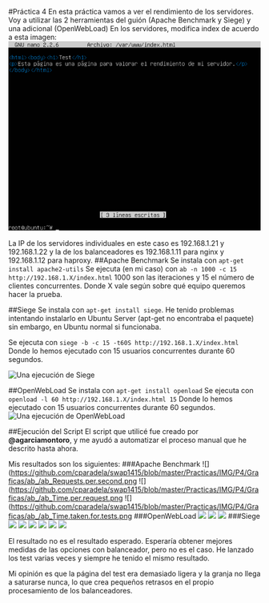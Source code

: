 #Práctica 4
En esta práctica vamos a ver el rendimiento de los servidores.
Voy a utilizar las 2 herramientas del guión (Apache Benchmark y Siege) y una adicional (OpenWebLoad)
En los servidores, modifica index de acuerdo a esta imagen:
![Pagina Prueba](/Practicas/IMG/P4/pagina_test.png)

La IP de los servidores individuales en este caso es 192.168.1.21 y 192.168.1.22 y la de los balanceadores es 192.168.1.11 para nginx y 192.168.1.12 para haproxy.
##Apache Benchmark
Se instala con ```apt-get install apache2-utils``` 
Se ejecuta (en mi caso) con ```ab -n 1000 -c 15 http://192.168.1.X/index.html```
1000 son las iteraciones y 15 el número de clientes concurrentes.
Donde X vale según sobre qué equipo queremos hacer la prueba.

##Siege
Se instala con ```apt-get install siege```. He tenido problemas intentando instalarlo en Ubuntu Server (apt-get no encontraba el paquete) sin embargo, en Ubuntu normal si funcionaba.

Se ejecuta con ```siege -b -c 15 -t60S http://192.168.1.X/index.html```
Donde lo hemos ejecutado con 15 usuarios concurrentes durante 60 segundos.

![Una ejecución de Siege](https://github.com/cparadela/swap1415/blob/master/Practicas/IMG/P4/siege3.png?raw=true)

##OpenWebLoad
Se instala con ```apt-get install openload``` 
Se ejecuta con ```openload -l 60 http://192.168.1.X/index.html 15```
Donde lo hemos ejecutado con 15 usuarios concurrentes durante 60 segundos.
![Una ejecución de OpenWebLoad](https://github.com/cparadela/swap1415/blob/master/Practicas/IMG/P4/openload.png)

##Ejecución del Script
El script que utilicé fue creado por **@agarciamontoro**, y me ayudó a automatizar el proceso manual que he descrito hasta ahora.

Mis resultados son los siguientes:
###Apache Benchmark
![](https://github.com/cparadela/swap1415/blob/master/Practicas/IMG/P4/Graficas/ab_/ab_Requests.per.second.png
![](https://github.com/cparadela/swap1415/blob/master/Practicas/IMG/P4/Graficas/ab_/ab_Time.per.request.png
![](https://github.com/cparadela/swap1415/blob/master/Practicas/IMG/P4/Graficas/ab_/ab_Time.taken.for.tests.png
###OpenWebLoad
![](https://github.com/cparadela/swap1415/blob/master/Practicas/IMG/P4/Graficas/ol_/ol_Average.response.time.png)
![](https://github.com/cparadela/swap1415/blob/master/Practicas/IMG/P4/Graficas/ol_/ol_Maximun.response.time.png)
![](https://github.com/cparadela/swap1415/blob/master/Practicas/IMG/P4/Graficas/ol_/ol_Transactions.per.second.png)
###Siege
![](https://github.com/cparadela/swap1415/blob/master/Practicas/IMG/P4/Graficas/si_/si_Availability.png)
![](https://github.com/cparadela/swap1415/blob/master/Practicas/IMG/P4/Graficas/si_/si_Elapsed.time.png)
![](https://github.com/cparadela/swap1415/blob/master/Practicas/IMG/P4/Graficas/si_/si_Failed.transactions.png)
![](https://github.com/cparadela/swap1415/blob/master/Practicas/IMG/P4/Graficas/si_/si_Longest.transaction.png)
![](https://github.com/cparadela/swap1415/blob/master/Practicas/IMG/P4/Graficas/si_/si_Response.time.png)
![](https://github.com/cparadela/swap1415/blob/master/Practicas/IMG/P4/Graficas/si_/si_Transaction.rate.png)

El resultado no es el resultado esperado. Esperaría obtener mejores medidas de las opciones con balanceador, pero no es el caso. He lanzado los test varias veces y siempre he tenido el mismo resultado.

Mi opinión es que la página del test era demasiado ligera y la granja no llega a saturarse nunca, lo que crea pequeños retrasos en el propio procesamiento de los balanceadores.
